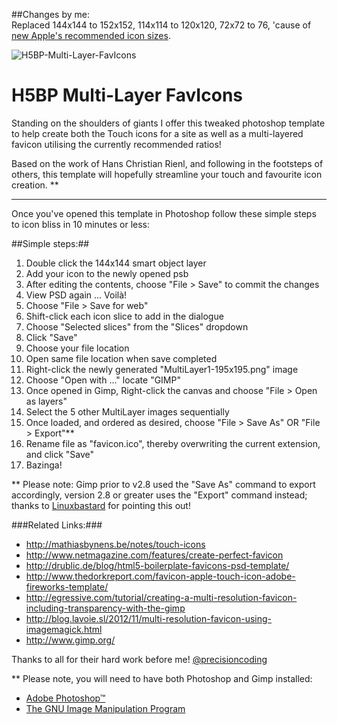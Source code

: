 ##Changes by me:   
Replaced 144x144 to 152x152, 114x114 to 120x120, 72x72 to 76, 'cause of [new Apple's recommended icon sizes](https://developer.apple.com/library/prerelease/ios/documentation/UserExperience/Conceptual/MobileHIG/IconMatrix.html).


![H5BP-Multi-Layer-FavIcons](https://raw.github.com/jonrandahl/H5BP-Multi-Layer-FavIcons/master/images/multilayer.png)

H5BP Multi-Layer FavIcons
=========================

Standing on the shoulders of giants I offer this tweaked photoshop template to help create both the Touch icons for a site as well as a multi-layered favicon utilising the currently recommended ratios!

Based on the work of Hans Christian Rienl, and following in the footsteps of others, this template will hopefully streamline your touch and favourite icon creation. **

---

Once you've opened this template in Photoshop follow these simple steps to icon bliss in 10 minutes or less:

##Simple steps:##
1. Double click the 144x144 smart object layer
2. Add your icon to the newly opened psb
3. After editing the contents, choose "File > Save" to commit the changes 
4. View PSD again ... Voilà!
5. Choose "File > Save for web" 
6. Shift-click each icon slice to add in the dialogue
7. Choose "Selected slices" from the "Slices" dropdown
8. Click "Save"
9. Choose your file location
10. Open same file location when save completed
11. Right-click the newly generated "MultiLayer1-195x195.png" image
12. Choose "Open with ..." locate "GIMP"
13. Once opened in Gimp, Right-click the canvas and choose "File > Open as layers" 
14. Select the 5 other MultiLayer images sequentially
15. Once loaded, and ordered as desired, choose "File > Save As" OR "File > Export"**
16. Rename file as "favicon.ico", thereby overwriting the current extension, and click "Save"
17. Bazinga!

** Please note: Gimp prior to v2.8 used the "Save As" command to export accordingly, version 2.8 or greater uses the "Export" command instead; thanks to [Linuxbastard](https://github.com/linuxbastard) for pointing this out!

###Related Links:###
* http://mathiasbynens.be/notes/touch-icons
* http://www.netmagazine.com/features/create-perfect-favicon
* http://drublic.de/blog/html5-boilerplate-favicons-psd-template/
* http://www.thedorkreport.com/favicon-apple-touch-icon-adobe-fireworks-template/
* http://egressive.com/tutorial/creating-a-multi-resolution-favicon-including-transparency-with-the-gimp
* http://blog.lavoie.sl/2012/11/multi-resolution-favicon-using-imagemagick.html
* http://www.gimp.org/


Thanks to all for their hard work before me!
[@precisioncoding](https://twitter.com/precisioncoding)

** Please note, you will need to have both Photoshop and Gimp installed:
* [Adobe Photoshop&trade;](http://www.adobe.com/products/photoshopfamily.html)
* [The GNU Image Manipulation Program](http://www.gimp.org/)
